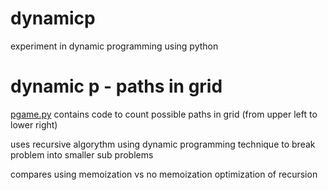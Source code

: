 # dynamicp
experiment in dynamic programming using python

# dynamic p - paths in grid

[pgame.py](./pgame.py) contains code to count possible paths in grid (from upper left to lower right)

uses recursive algorythm using dynamic programming technique to break problem into smaller sub problems

compares using memoization vs no memoization optimization of recursion
